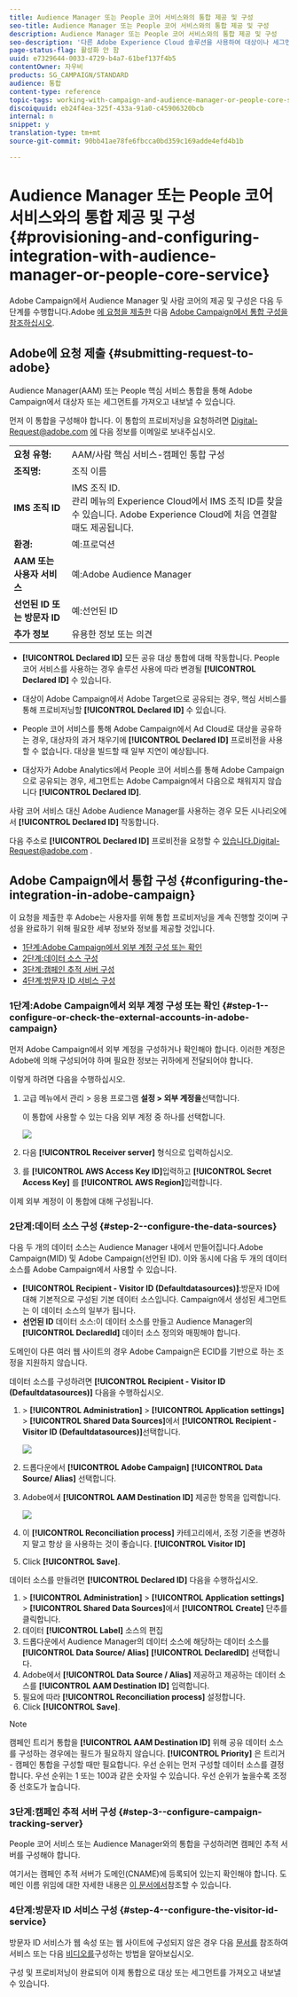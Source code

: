 ```yaml
---
title: Audience Manager 또는 People 코어 서비스와의 통합 제공 및 구성
seo-title: Audience Manager 또는 People 코어 서비스와의 통합 제공 및 구성
description: Audience Manager 또는 People 코어 서비스와의 통합 제공 및 구성
seo-description: '다른 Adobe Experience Cloud 솔루션을 사용하여 대상이나 세그먼트를 공유하도록 Audience Manager/People 핵심 서비스 통합을 구성하는 방법을 알아봅니다. '
page-status-flag: 활성화 안 함
uuid: e7329644-0033-4729-b4a7-61bef137f4b5
contentOwner: 자우비
products: SG_CAMPAIGN/STANDARD
audience: 통합
content-type: reference
topic-tags: working-with-campaign-and-audience-manager-or-people-core-service
discoiquuid: eb24f4ea-325f-433a-91a0-c45906320bcb
internal: n
snippet: y
translation-type: tm+mt
source-git-commit: 90bb41ae78fe6fbcca0bd359c169adde4efd4b1b

---
```



# Audience Manager 또는 People 코어 서비스와의 통합 제공 및 구성{#provisioning-and-configuring-integration-with-audience-manager-or-people-core-service}

Adobe Campaign에서 Audience Manager 및 사람 코어의 제공 및 구성은 다음 두 단계를 수행합니다.Adobe [에 요청을 제출한](../../integrating/using/provisioning-and-configuring-integration-with-audience-manager-or-people-core-service.md#submitting-request-to-adobe) 다음 [Adobe Campaign에서 통합 구성을 참조하십시오](../../integrating/using/provisioning-and-configuring-integration-with-audience-manager-or-people-core-service.md#configuring-the-integration-in-adobe-campaign).

## Adobe에 요청 제출 {#submitting-request-to-adobe}

Audience Manager(AAM) 또는 People 핵심 서비스 통합을 통해 Adobe Campaign에서 대상자 또는 세그먼트를 가져오고 내보낼 수 있습니다.

먼저 이 통합을 구성해야 합니다. 이 통합의 프로비저닝을 요청하려면 Digital-Request@adobe.com [에](mailto:Digital-Request@adobe.com) 다음 정보를 이메일로 보내주십시오.

<table> 
 <tbody> 
  <tr> 
   <td> <strong>요청 유형:</strong><br /> </td> 
   <td> AAM/사람 핵심 서비스-캠페인 통합 구성 </td> 
  </tr> 
  <tr> 
   <td> <strong>조직명:</strong><br /> </td> 
   <td> 조직 이름 </td> 
  </tr> 
  <tr> 
   <td> <strong>IMS 조직 ID</strong><br /> </td> 
   <td> IMS 조직 ID. <br> 관리 메뉴의 Experience Cloud에서 IMS 조직 ID를 찾을 수 있습니다. Adobe Experience Cloud에 처음 연결할 때도 제공됩니다. </td> 
  </tr> 
  <tr> 
   <td> <strong>환경:</strong><br /> </td> 
   <td> 예:프로덕션 </td> 
  </tr> 
  <tr> 
   <td> <strong>AAM 또는 사용자 서비스</strong><br /> </td> 
   <td> 예:Adobe Audience Manager </td> 
  </tr> 
  <tr> 
   <td> <strong>선언된 ID 또는 방문자 ID</strong><br /> </td> 
   <td> 예:선언된 ID </td> 
  </tr> 
  <tr> 
   <td> <strong>추가 정보</strong><br /> </td> 
   <td> 유용한 정보 또는 의견 </td> 
  </tr> 
 </tbody> 
</table>

* **[!UICONTROL Declared ID]** 모든 공유 대상 통합에 대해 작동합니다. People 코어 서비스를 사용하는 경우 솔루션 사용에 따라 변경될 **[!UICONTROL Declared ID]** 수 있습니다.

* 대상이 Adobe Campaign에서 Adobe Target으로 공유되는 경우, 핵심 서비스를 통해 프로비저닝할 **[!UICONTROL Declared ID]** 수 있습니다.
* People 코어 서비스를 통해 Adobe Campaign에서 Ad Cloud로 대상을 공유하는 경우, 대상자의 과거 채우기에 **[!UICONTROL Declared ID]** 프로비전을 사용할 수 없습니다. 대상을 빌드할 때 일부 지연이 예상됩니다.
* 대상자가 Adobe Analytics에서 People 코어 서비스를 통해 Adobe Campaign으로 공유되는 경우, 세그먼트는 Adobe Campaign에서 다음으로 채워지지 않습니다 **[!UICONTROL Declared ID]**.

사람 코어 서비스 대신 Adobe Audience Manager를 사용하는 경우 모든 시나리오에서 **[!UICONTROL Declared ID]** 작동합니다.

다음 주소로 **[!UICONTROL Declared ID]** 프로비전을 요청할 수 있습니다.Digital-Request@adobe.com [](mailto:Digital-Request@adobe.com).

## Adobe Campaign에서 통합 구성 {#configuring-the-integration-in-adobe-campaign}

이 요청을 제출한 후 Adobe는 사용자를 위해 통합 프로비저닝을 계속 진행할 것이며 구성을 완료하기 위해 필요한 세부 정보와 정보를 제공할 것입니다.

* [1단계:Adobe Campaign에서 외부 계정 구성 또는 확인](../../integrating/using/provisioning-and-configuring-integration-with-audience-manager-or-people-core-service.md#step-1--configure-or-check-the-external-accounts-in-adobe-campaign)
* [2단계:데이터 소스 구성](../../integrating/using/provisioning-and-configuring-integration-with-audience-manager-or-people-core-service.md#step-2--configure-the-data-sources)
* [3단계:캠페인 추적 서버 구성](../../integrating/using/provisioning-and-configuring-integration-with-audience-manager-or-people-core-service.md#step-3--configure-campaign-tracking-server)
* [4단계:방문자 ID 서비스 구성](../../integrating/using/provisioning-and-configuring-integration-with-audience-manager-or-people-core-service.md#step-4--configure-the-visitor-id-service)

### 1단계:Adobe Campaign에서 외부 계정 구성 또는 확인 {#step-1--configure-or-check-the-external-accounts-in-adobe-campaign}

먼저 Adobe Campaign에서 외부 계정을 구성하거나 확인해야 합니다. 이러한 계정은 Adobe에 의해 구성되어야 하며 필요한 정보는 귀하에게 전달되어야 합니다.

이렇게 하려면 다음을 수행하십시오.

1. 고급 메뉴에서 관리 &gt; 응용 프로그램 **설정 &gt; 외부 계정을**&#x200B;선택합니다.

   이 통합에 사용할 수 있는 다음 외부 계정 중 하나를 선택합니다.

   ![](assets/integration_aam_1.png)

1. 다음 **[!UICONTROL Receiver server]** 형식으로 입력하십시오.
1. 를 **[!UICONTROL AWS Access Key ID]**&#x200B;입력하고 **[!UICONTROL Secret Access Key]** 를 **[!UICONTROL AWS Region]**&#x200B;입력합니다.

이제 외부 계정이 이 통합에 대해 구성됩니다.

### 2단계:데이터 소스 구성 {#step-2--configure-the-data-sources}

다음 두 개의 데이터 소스는 Audience Manager 내에서 만들어집니다.Adobe Campaign(MID) 및 Adobe Campaign(선언된 ID). 이와 동시에 다음 두 개의 데이터 소스를 Adobe Campaign에서 사용할 수 있습니다.

* **[!UICONTROL Recipient - Visitor ID (Defaultdatasources)]**:방문자 ID에 대해 기본적으로 구성된 기본 데이터 소스입니다. Campaign에서 생성된 세그먼트는 이 데이터 소스의 일부가 됩니다.
* **선언된 ID** 데이터 소스:이 데이터 소스를 만들고 Audience Manager의 **[!UICONTROL DeclaredId]** 데이터 소스 정의와 매핑해야 합니다.

도메인이 다른 여러 웹 사이트의 경우 Adobe Campaign은 ECID를 기반으로 하는 조정을 지원하지 않습니다.

데이터 소스를 구성하려면 **[!UICONTROL Recipient - Visitor ID (Defaultdatasources)]** 다음을 수행하십시오.

1. &gt; **[!UICONTROL Administration]** &gt; **[!UICONTROL Application settings]** &gt; **[!UICONTROL Shared Data Sources]**&#x200B;에서 **[!UICONTROL Recipient - Visitor ID (Defaultdatasources)]**&#x200B;선택합니다.

   ![](assets/integration_aam_2.png)

1. 드롭다운에서 **[!UICONTROL Adobe Campaign]** **[!UICONTROL Data Source/ Alias]** 선택합니다.
1. Adobe에서 **[!UICONTROL AAM Destination ID]** 제공한 항목을 입력합니다.

   ![](assets/integration_aam_3.png)

1. 이 **[!UICONTROL Reconciliation process]** 카테고리에서, 조정 기준을 변경하지 말고 항상 을 사용하는 것이 좋습니다. **[!UICONTROL Visitor ID]**
1. Click **[!UICONTROL Save]**.

데이터 소스를 만들려면 **[!UICONTROL Declared ID]** 다음을 수행하십시오.

1. &gt; **[!UICONTROL Administration]** &gt; **[!UICONTROL Application settings]** &gt; **[!UICONTROL Shared Data Sources]**&#x200B;에서 **[!UICONTROL Create]** 단추를 클릭합니다.
1. 데이터 **[!UICONTROL Label]** 소스의 편집
1. 드롭다운에서 Audience Manager의 데이터 소스에 해당하는 데이터 소스를 **[!UICONTROL Data Source/ Alias]** **[!UICONTROL DeclaredID]** 선택합니다.
1. Adobe에서 **[!UICONTROL Data Source / Alias]** 제공하고 제공하는 데이터 소스를 **[!UICONTROL AAM Destination ID]** 입력합니다.
1. 필요에 따라 **[!UICONTROL Reconciliation process]** 설정합니다.
1. Click **[!UICONTROL Save]**.

>[!NOTE]
>
>캠페인 트리거 통합을 **[!UICONTROL AAM Destination ID]** 위해 공유 데이터 소스를 구성하는 경우에는 [](../../integrating/using/configuring-triggers-in-experience-cloud.md)필드가 필요하지 않습니다. **[!UICONTROL Priority]** 은 트리거 - 캠페인 통합을 구성할 때만 필요합니다. 우선 순위는 먼저 구성할 데이터 소스를 결정합니다. 우선 순위는 1 또는 100과 같은 숫자일 수 있습니다. 우선 순위가 높을수록 조정 중 선호도가 높습니다.

### 3단계:캠페인 추적 서버 구성 {#step-3--configure-campaign-tracking-server}

People 코어 서비스 또는 Audience Manager와의 통합을 구성하려면 캠페인 추적 서버를 구성해야 합니다.

여기서는 캠페인 추적 서버가 도메인(CNAME)에 등록되어 있는지 확인해야 합니다. 도메인 이름 위임에 대한 자세한 내용은 [이 문서에서](https://docs.campaign.adobe.com/doc/AC/en/technicalResources/Technotes/AdobeCampaign_Deliverability_Sub_Domain_Delegation.pdf)참조할 수 있습니다.

### 4단계:방문자 ID 서비스 구성 {#step-4--configure-the-visitor-id-service}

방문자 ID 서비스가 웹 속성 또는 웹 사이트에 구성되지 않은 경우 다음 [문서를](https://marketing.adobe.com/resources/help/en_US/mcvid/mcvid-setup-aam-analytics.html) 참조하여 서비스 또는 다음 [비디오를](https://helpx.adobe.com/marketing-cloud/how-to/email-marketing.html#step-two)구성하는 방법을 알아보십시오.

구성 및 프로비저닝이 완료되어 이제 통합으로 대상 또는 세그먼트를 가져오고 내보낼 수 있습니다.
